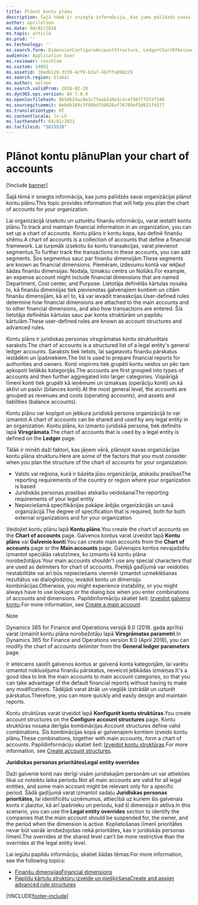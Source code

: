 ```yaml
---
title: Plānot kontu plānu
description: Šajā tēmā ir sniegta informācija, kas jums palīdzēs savai organizācijai plānot kontu plānu.
author: aprilolson
ms.date: 04/02/2018
ms.topic: article
ms.prod: ''
ms.technology: ''
ms.search.form: DimensionConfigureAccountStructure, LedgerChartOfAccounts
audience: Application User
ms.reviewer: roschlom
ms.custom: 14051
ms.assetid: 10edb129-33f0-4cf9-b2a7-4b7ffa09b229
ms.search.region: Global
ms.author: aolson
ms.search.validFrom: 2016-02-28
ms.dyn365.ops.version: AX 7.0.0
ms.openlocfilehash: 8650b24ac8e1c7feab2a9e5c4c4f98f7f573f340
ms.sourcegitcommit: 0e8db169c3f90bd750826af76709ef5d621fd377
ms.translationtype: HT
ms.contentlocale: lv-LV
ms.lasthandoff: 04/01/2021
ms.locfileid: "5815528"
---
```

# <a name="plan-your-chart-of-accounts"></a><span data-ttu-id="e7e44-103">Plānot kontu plānu</span><span class="sxs-lookup"><span data-stu-id="e7e44-103">Plan your chart of accounts</span></span>

[!include [banner](../includes/banner.md)]

<span data-ttu-id="e7e44-104">Šajā tēmā ir sniegta informācija, kas jums palīdzēs savai organizācijai plānot kontu plānu.</span><span class="sxs-lookup"><span data-stu-id="e7e44-104">This topic provides information that will help you plan the chart of accounts for your organization.</span></span>

<span data-ttu-id="e7e44-105">Lai organizācijā izsekotu un uzturētu finanšu informāciju, varat iestatīt kontu plānu.</span><span class="sxs-lookup"><span data-stu-id="e7e44-105">To track and maintain financial information in an organization, you can set up a chart of accounts.</span></span> <span data-ttu-id="e7e44-106">Kontu plāns ir kontu kopa, kas definē finanšu shēmu.</span><span class="sxs-lookup"><span data-stu-id="e7e44-106">A chart of accounts is a collection of accounts that define a financial framework.</span></span> <span data-ttu-id="e7e44-107">Lai turpmāk izsekotu šo kontu transakcijas, varat pievienot segmentus.</span><span class="sxs-lookup"><span data-stu-id="e7e44-107">To further track the transactions in these accounts, you can add segments.</span></span> <span data-ttu-id="e7e44-108">Šos segmentus sauc par finanšu dimensijām.</span><span class="sxs-lookup"><span data-stu-id="e7e44-108">These segments are known as financial dimensions.</span></span> <span data-ttu-id="e7e44-109">Piemēram, izdevumu kontā var iekļaut šādas finanšu dimensijas: Nodaļa, Izmaksu centrs un Nolūks.</span><span class="sxs-lookup"><span data-stu-id="e7e44-109">For example, an expense account might include financial dimensions that are named Department, Cost center, and Purpose.</span></span> <span data-ttu-id="e7e44-110">Lietotāja definētās kārtulas nosaka to, kā finanšu dimensijas tiek pievienotas galvenajiem kontiem un citām finanšu dimensijām, kā arī to, kā var ievadīt transakcijas.</span><span class="sxs-lookup"><span data-stu-id="e7e44-110">User-defined rules determine how financial dimensions are attached to the main accounts and to other financial dimensions, and also how transactions are entered.</span></span> <span data-ttu-id="e7e44-111">Šīs lietotāja definētās kārtulas sauc par konta struktūrām un papildu kārtulām.</span><span class="sxs-lookup"><span data-stu-id="e7e44-111">These user-defined rules are known as account structures and advanced rules.</span></span>

<span data-ttu-id="e7e44-112">Kontu plāns ir juridiskas personas virsgrāmatas kontu strukturētais saraksts.</span><span class="sxs-lookup"><span data-stu-id="e7e44-112">The chart of accounts is a structured list of a legal entity's general ledger accounts.</span></span> <span data-ttu-id="e7e44-113">Saraksts tiek lietots, lai sagatavotu finanšu pārskatus iestādēm un īpašniekiem.</span><span class="sxs-lookup"><span data-stu-id="e7e44-113">The list is used to prepare financial reports for authorities and owners.</span></span> <span data-ttu-id="e7e44-114">Konti vispirms tiek grupēti kontu veidos un pēc tam apkopoti lielākās kategorijās.</span><span class="sxs-lookup"><span data-stu-id="e7e44-114">The accounts are first grouped into types of accounts and then further aggregated into larger categories.</span></span> <span data-ttu-id="e7e44-115">Vispārīgā līmenī konti tiek grupēti kā ieņēmumi un izmaksas (operāciju konti) un kā aktīvi un pasīvi (bilances konti).</span><span class="sxs-lookup"><span data-stu-id="e7e44-115">At the most general level, the accounts are grouped as revenues and costs (operating accounts), and assets and liabilities (balance accounts).</span></span>

<span data-ttu-id="e7e44-116">Kontu plānu var kopīgot un jebkura juridiskā persona organizācijā to var izmantot.</span><span class="sxs-lookup"><span data-stu-id="e7e44-116">A chart of accounts can be shared and used by any legal entity in an organization.</span></span> <span data-ttu-id="e7e44-117">Kontu plāns, ko izmanto juridiskā persona, tiek definēts lapā **Virsgrāmata**.</span><span class="sxs-lookup"><span data-stu-id="e7e44-117">The chart of accounts that is used by a legal entity is defined on the **Ledger** page.</span></span>

<span data-ttu-id="e7e44-118">Tālāk ir minēti daži faktori, kas jāņem vērā, plānojot savas organizācijas kontu plāna strukturu.</span><span class="sxs-lookup"><span data-stu-id="e7e44-118">Here are some of the factors that you must consider when you plan the structure of the chart of accounts for your organization:</span></span>

- <span data-ttu-id="e7e44-119">Valsts vai reģiona, kurā ir bāzēta jūsu organizācija, atskaišu prasības</span><span class="sxs-lookup"><span data-stu-id="e7e44-119">The reporting requirements of the country or region where your organization is based</span></span>
- <span data-ttu-id="e7e44-120">Juridiskās personas prasības atskaišu veidošanai</span><span class="sxs-lookup"><span data-stu-id="e7e44-120">The reporting requirements of your legal entity</span></span>
- <span data-ttu-id="e7e44-121">Nepieciešamā specifikācijas pakāpe ārējās organizācijās un savā organizācijā.</span><span class="sxs-lookup"><span data-stu-id="e7e44-121">The degree of specification that is required, both for both external organizations and for your organization</span></span>

<span data-ttu-id="e7e44-122">Veidojiet kontu plānu lapā **Kontu plāns**.</span><span class="sxs-lookup"><span data-stu-id="e7e44-122">You create the chart of accounts on the **Chart of accounts** page.</span></span> <span data-ttu-id="e7e44-123">Galvenos kontus varat izveidot lapā **Kontu plāns** vai **Galvenie konti**.</span><span class="sxs-lookup"><span data-stu-id="e7e44-123">You can create main accounts from the **Chart of accounts** page or the **Main accounts** page.</span></span> <span data-ttu-id="e7e44-124">Galvenajos kontos nevajadzētu izmantot speciālās rakstzīmes, ko izmanto kā kontu plāna norobežotājus.</span><span class="sxs-lookup"><span data-stu-id="e7e44-124">Your main accounts shouldn't use any special characters that are used as delimiters for chart of accounts.</span></span> <span data-ttu-id="e7e44-125">Pretējā gadījumā var veidoties nestabilitāte vai arī būs nepieciešams vienmēr izmantot uzmeklēšanas rezultātus vai dialoglodziņu, ievadot kontu un dimensiju kombinācijas.</span><span class="sxs-lookup"><span data-stu-id="e7e44-125">Otherwise, you might experience instability, or you might always have to use lookups or the dialog box when you enter combinations of accounts and dimensions.</span></span> <span data-ttu-id="e7e44-126">Papildinformāciju skatiet šeit: [Izveidot galveno kontu](tasks/create-main-account.md).</span><span class="sxs-lookup"><span data-stu-id="e7e44-126">For more information, see [Create a main account](tasks/create-main-account.md).</span></span>

> [!NOTE]
> <span data-ttu-id="e7e44-127">Dynamics 365 for Finance and Operations versijā 8.0 (2018. gada aprīlis) varat izmainīt kontu plāna norobežotāju lapā **Virsgrāmatas parametri**.</span><span class="sxs-lookup"><span data-stu-id="e7e44-127">In Dynamics 365 for Finance and Operations version 8.0 (April 2018), you can modify the chart of accounts delimiter from the **General ledger parameters** page.</span></span>

<span data-ttu-id="e7e44-128">Ir ieteicams saistīt galvenos kontus ar galvenā konta kategorijām, lai varētu izmantot noklusējuma finanšu pārskatus, neveicot jebkādas izmaiņas.</span><span class="sxs-lookup"><span data-stu-id="e7e44-128">It's a good idea to link the main accounts to main account categories, so that you can take advantage of the default financial reports without having to make any modifications.</span></span> <span data-ttu-id="e7e44-129">Tādējādi varat ātrāk un vieglāk izstrādāt un uzturēt pārskatus.</span><span class="sxs-lookup"><span data-stu-id="e7e44-129">Therefore, you can more quickly and easily design and maintain reports.</span></span>

<span data-ttu-id="e7e44-130">Kontu struktūras varat izveidot lapā **Konfigurēt kontu struktūras**.</span><span class="sxs-lookup"><span data-stu-id="e7e44-130">You create account structures on the **Configure account structures** page.</span></span> <span data-ttu-id="e7e44-131">Kontu struktūras nosaka derīgās kombinācijas.</span><span class="sxs-lookup"><span data-stu-id="e7e44-131">Account structures define valid combinations.</span></span> <span data-ttu-id="e7e44-132">Šīs kombinācijas kopā ar galvenajiem kontiem izveido kontu plānu.</span><span class="sxs-lookup"><span data-stu-id="e7e44-132">These combinations, together with main accounts, form a chart of accounts.</span></span> <span data-ttu-id="e7e44-133">Papildinformāciju skatiet šeit: [Izveidot kontu struktūras](tasks/create-account-structures.md).</span><span class="sxs-lookup"><span data-stu-id="e7e44-133">For more information, see [Create account structures](tasks/create-account-structures.md).</span></span>

<span data-ttu-id="e7e44-134">**Juridiskas personas prioritātes**</span><span class="sxs-lookup"><span data-stu-id="e7e44-134">**Legal entity overrides**</span></span>

<span data-ttu-id="e7e44-135">Daži galvenie konti nav derīgi visām juridiskajām personām un var attiekties tikai uz noteiktu laika periodu.</span><span class="sxs-lookup"><span data-stu-id="e7e44-135">Not all main accounts are valid for all legal entities, and some main account might be relevant only for a specific period.</span></span> <span data-ttu-id="e7e44-136">Šādā gadījumā varat izmantot sadaļu **Juridiskas personas prioritātes**, lai identificētu uzņēmumus, attiecībā uz kuriem šis galvenais konts ir jāaiztur, kā arī īpašnieku un periodu, kad šī dimensija ir aktīva.</span><span class="sxs-lookup"><span data-stu-id="e7e44-136">In this scenario, you can use the **Legal entity overrides** section to identify the companies that the main account should be suspended for, the owner, and the period when the dimension is active.</span></span> <span data-ttu-id="e7e44-137">Koplietošanas līmenī prioritātes nevar būt vairāk ierobežojošas nekā prioritātes, kas ir juridiskās personas līmenī.</span><span class="sxs-lookup"><span data-stu-id="e7e44-137">The overrides at the shared level can't be more restrictive than the overrides at the legal entity level.</span></span>

<span data-ttu-id="e7e44-138">Lai iegūtu papildu informāciju, skatiet šādas tēmas:</span><span class="sxs-lookup"><span data-stu-id="e7e44-138">For more information, see the following topics:</span></span>

- [<span data-ttu-id="e7e44-139">Finanšu dimensijas</span><span class="sxs-lookup"><span data-stu-id="e7e44-139">Financial dimensions</span></span>](financial-dimensions.md)
- [<span data-ttu-id="e7e44-140">Papildu kārtulu struktūru izveide un piešķiršana</span><span class="sxs-lookup"><span data-stu-id="e7e44-140">Create and assign advanced rule structures</span></span>](tasks/create-assign-advanced-rule-structures.md)


[!INCLUDE[footer-include](../../includes/footer-banner.md)]